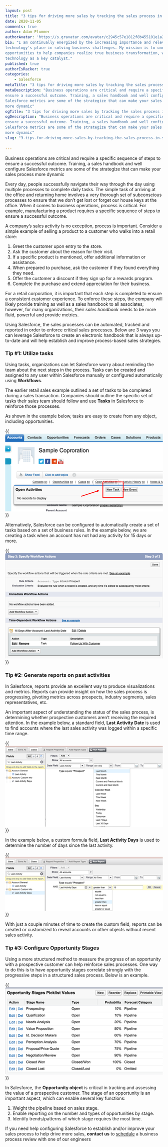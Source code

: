```yaml
---
layout: post
title: "3 tips for driving more sales by tracking the sales process in salesforce"
date: 2020-11-05
comments: true
author: Adam Plummer
authorAvatar: 'https://s.gravatar.com/avatar/c2945c57e1812f8b455101e1a2e49cac'
bio: "I am continually energized by the increasing importance and relevance of
technology's place in solving business challenges. My mission is to uncover
opportunities to help companies realize true business transformation, with
technology as a key catalyst."
published: true
authorIsRacker: true
categories:
    - Salesforce
metaTitle: "3 tips for driving more sales by tracking the sales process in salesforce"
metaDescription: "Business operations are critical and require a specific sequence of steps to
ensure a successful outcome. Training, a sales handbook and well configure
Salesforce metrics are some of the strategize that can make your sales process
more dynamic"
ogTitle: "3 tips for driving more sales by tracking the sales process in salesforce"
ogDescription: "Business operations are critical and require a specific sequence of steps to
ensure a successful outcome. Training, a sales handbook and well configure
Salesforce metrics are some of the strategize that can make your sales process
more dynamic"
slug: "3-tips-for-driving-more-sales-by-tracking-the-sales-process-in-salesforce"

---
```


Business operations are critical and require a specific sequence of steps to
ensure a successful outcome. Training, a sales handbook and well configure
Salesforce metrics are some of the strategize that can make your sales process
more dynamic

<!--more-->

Every day, people successfully navigate their way through the day using multiple
processes to complete daily tasks. The simple task of arriving at the office and
returning home involves a very thorough set of subconscious processes to ensure
that we don’t get lost or forget our house keys at the office.
When it comes to business operations, process is critical. For example,
manufacturing a product requires a specific sequence of steps to
ensure a successful outcome.

A company’s sales activity is no exception, process is important. Consider a
simple example of selling a product to a customer who walks into a retail store:

1. Greet the customer upon entry to the store.
2. Ask the customer about the reason for their visit.
3. If a specific product is mentioned, offer additional information or
   assistance.
4. When prepared to purchase, ask the customer if they found everything they
   need.
5. Offer the customer a discount if they sign up for a rewards program.
6. Complete the purchase and extend appreciation for their business.

For a retail corporation, it is important that each step is completed to ensure
a consistent customer experience. To enforce these steps, the company will
likely provide training as well as a sales handbook to all associates; however,
for many organizations, their *sales handbook* needs to be more fluid, powerful
and provide metrics.

Using Salesforce, the sales processes can be automated, tracked and reported in
order to enforce critical sales processes. Below are 3 ways you can leverage
Salesforce to create an electronic handbook that is always up-to-date and
will help establish and improve process-based sales strategies.

### Tip #1: Utilize tasks

Using tasks, organizations can let Salesforce worry about reminding the team
about the next steps in the process. Tasks can be created and assigned to any
user within Salesforce manually or configured automatically using
**Workflows**.

The earlier retail sales example outlined a set of tasks to be completed during
a sales transaction. Companies should outline the specific set of tasks their
sales team should follow and use **Tasks** in Salesforce to reinforce those
processes.

As shown in the example below, tasks are easy to create from any object,
including opportunities.

{{<img src="create-task.png" title="" alt="">}}

Alternatively, Salesforce can be configured to automatically create a set of
tasks based on a set of business rules. In the example below, we are creating a
task when an account has not had any activity for 15 days or more.

{{<img src="no-activity.png" title="" alt="">}}

### Tip #2: Generate reports on past activities

In Salesforce, reports provide an excellent way to produce visualizations and
metrics. Reports can provide insight on how the sales process is progressing,
pivoting metrics across prospects, industry segments, sales representatives,
etc.

An important aspect of understanding the status of the sales process, is
determining whether prospective customers aren’t receiving the required
attention. In the example below, a standard field, **Last Activity Date**
is used to find accounts where the last sales activity was logged within a
specific time range.

{{<img src="last-activity.png" title="" alt="">}}

In the example below, a custom formula field, **Last Activity Days** is used to
determine the number of days since the last activity.

{{<img src="report-last-activity.png" title="" alt="">}}

With just a couple minutes of time to create the custom field, reports can be
created or customized to reveal accounts or other objects without recent sales activity.

### Tip #3: Configure Opportunity Stages

Using a more structured method to measure the progress of an opportunity with a
prospective customer can help reinforce sales processes. One way to do this is
to have opportunity stages correlate strongly with the progressive steps in a
structured sales process. Below is an example.

{{<img src="stages.png" title="" alt="">}}

In Salesforce, the **Opportunity object** is critical in tracking and assessing the
value of a prospective customer. The stage of an opportunity is an important
aspect, which can enable several key functions:

1. Weight the pipeline based on sales stage.
2. Enable reporting on the number and types of opportunities by stage.
3. Identify trends/patterns of which stage requires the most time.

If you need help configuring Salesforce to establish and/or improve your sales
process to help drive more sales, **contact us** to
[schedule](https://www.rackspace.com/) a business process review with one of our
engineers
